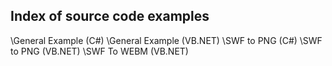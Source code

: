 ## Index of source code examples


\General Example (C#)
\General Example (VB.NET)
\SWF to PNG (C#)
\SWF to PNG (VB.NET)
\SWF To WEBM (VB.NET)
